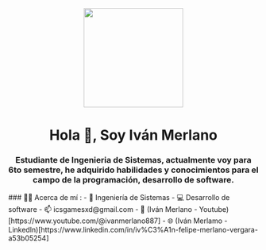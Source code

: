 <div id="header" align="center">
    <img src="https://media.giphy.com/media/MeJgB3yMMwIaHmKD4z/giphy.gif" width="200">
    <h1 align="center">Hola 👋, Soy Iván Merlano</h1>
    <h3 align="center">Estudiante de Ingenieria de Sistemas, actualmente voy para 6to semestre, he adquirido habilidades y conocimientos para el campo de la programación, desarrollo de software.</h3>
</div>
### 👨‍💻 Acerca de mí :
- 📝 Ingeniería de Sistemas
- 💻 Desarrollo de software
- 📫 icsgamesxd@gmail.com
- 🚀 (Iván Merlano - Youtube)[https://www.youtube.com/@ivanmerlano887]
- 🌐 (Iván Merlamo - Linkedln)[https://www.linkedin.com/in/iv%C3%A1n-felipe-merlano-vergara-a53b05254]
